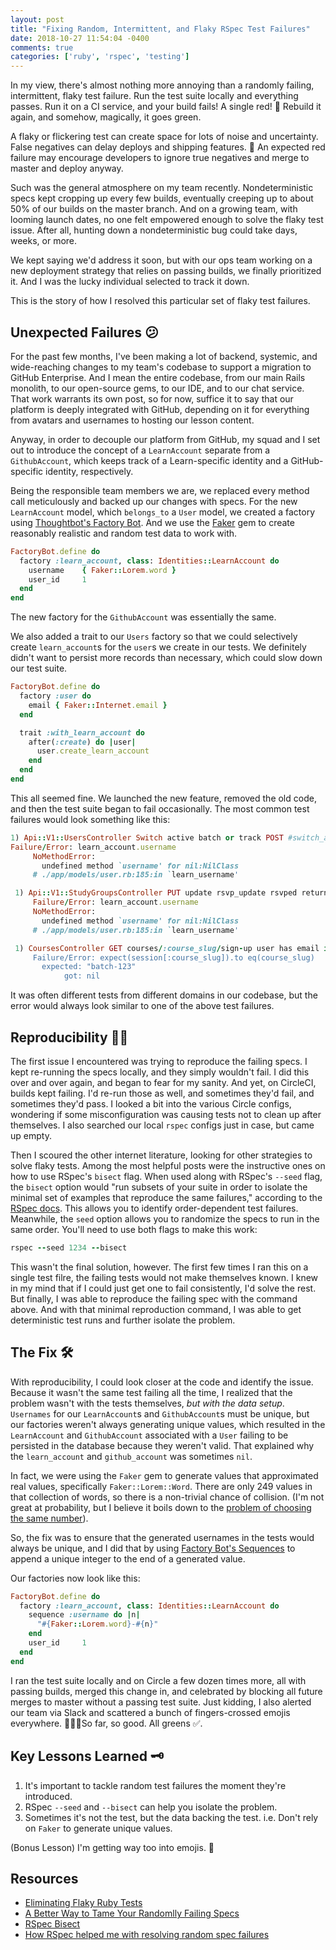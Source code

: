 ```yaml
---
layout: post
title: "Fixing Random, Intermittent, and Flaky RSpec Test Failures"
date: 2018-10-27 11:54:04 -0400
comments: true
categories: ['ruby', 'rspec', 'testing']
---
```


In my view, there's almost nothing more annoying than a randomly failing, intermittent,
flaky test failure. Run the test suite locally and everything passes.
Run it on a CI service, and your build fails! A single red! 🔴 Rebuild it again, and somehow,
magically, it goes green.

A flaky or flickering test can create space for lots of noise and uncertainty. False negatives can delay
deploys and shipping features. 🚢 An expected red failure may encourage developers to ignore true
negatives and merge to master and deploy anyway.

Such was the general atmosphere on my team recently. Nondeterministic specs
kept cropping up every few builds, eventually creeping up to about 50% of
our builds on the master branch. And on a growing team, with looming launch
dates, no one felt empowered enough to solve the flaky test issue. After
all, hunting down a nondeterministic bug could take days, weeks, or more.

We kept saying we'd address it soon, but with our ops team working on a new
deployment strategy that relies on passing builds, we finally prioritized
it. And I was the lucky individual selected to track it down.

This is the story of how I resolved this particular set of flaky test failures.

## Unexpected Failures 😕
For the past few months, I've been making a lot of backend, systemic, and
wide-reaching changes to my team's codebase to support a migration to GitHub
Enterprise. And I mean the entire codebase,
from our main Rails monolith, to our open-source gems, to our IDE, and to our chat service.
That work warrants its own post, so for now, suffice it to say that our
platform is deeply integrated with GitHub, depending on it for everything
from avatars and usernames to hosting our lesson content.

Anyway, in order to decouple our platform from GitHub, my squad and I set
out to introduce the concept of a `LearnAccount` separate from a
`GithubAccount`, which keeps track of a Learn-specific identity and a
GitHub-specific identity, respectively.

Being the responsible team members we are, we replaced every method call
meticulously and backed up our changes with specs. For the new
`LearnAccount` model, which `belongs_to` a `User` model, we created a
factory using [Thoughtbot's Factory Bot](https://github.com/thoughtbot/factory_bot_rails). And we use the [Faker](https://github.com/stympy/faker) gem to create reasonably realistic and random test data to work with.

```ruby
FactoryBot.define do
  factory :learn_account, class: Identities::LearnAccount do
    username    { Faker::Lorem.word }
    user_id     1
  end
end
```

The new factory for the `GithubAccount` was essentially the same.

We also added a trait to our `Users` factory so that we could selectively create `learn_account`s for the `user`s we create in our tests.
We definitely didn't want to persist more records than necessary, which could slow down our test suite.

```ruby
FactoryBot.define do
  factory :user do
    email { Faker::Internet.email }
  end

  trait :with_learn_account do
    after(:create) do |user|
      user.create_learn_account
    end
  end
end
```

This all seemed fine. We launched the new feature, removed the old code, and then the test suite began to fail occasionally. The most common test failures would look something like this:

```ruby
1) Api::V1::UsersController Switch active batch or track POST #switch_active_track given track within students current active batch updates the current track
Failure/Error: learn_account.username
     NoMethodError:
       undefined method `username' for nil:NilClass
     # ./app/models/user.rb:185:in `learn_username'
```

```ruby
 1) Api::V1::StudyGroupsController PUT update rsvp_update rsvped returns a status 200
     Failure/Error: learn_account.username
     NoMethodError:
       undefined method `username' for nil:NilClass
     # ./app/models/user.rb:185:in `learn_username'
```

```ruby
 1) CoursesController GET courses/:course_slug/sign-up user has email in session user's email already exists in the db user has login credentials redirects user to sign in and stores slug in session
     Failure/Error: expect(session[:course_slug]).to eq(course_slug)
       expected: "batch-123"
            got: nil
```

It was often different tests from different domains in our codebase, but the error would always look similar to one of the above test failures.

## Reproducibility 🤷🏻‍
The first issue I encountered was trying to reproduce the failing specs. I kept re-running the specs locally, and they simply wouldn't fail. I did this over and over again, and began to fear for my sanity. And yet, on CircleCI, builds kept failing. I'd re-run those as well, and sometimes they'd fail, and sometimes they'd pass. I looked a bit into the various Circle configs, wondering if some misconfiguration was causing tests not to clean up after themselves. I also searched our local `rspec` configs just in case, but came up empty.

Then I scoured the other internet literature, looking for other strategies to solve flaky tests. Among the most helpful posts were the instructive ones on how to use RSpec's `bisect` flag. When used along with RSpec's `--seed` flag, the `bisect` option would "run subsets of your suite in order to isolate the minimal set of examples that reproduce the same failures," according to the [RSpec docs](https://relishapp.com/rspec/rspec-core/docs/command-line/bisect). This allows you to identify order-dependent test failures. Meanwhile, the `seed` option allows you to randomize the specs to run in the same order. You'll need to use both flags to make this work:

```ruby
rspec --seed 1234 --bisect
```

This wasn't the final solution, however. The first few times I ran this on a single test filre, the failing tests would not make themselves known. I knew in my mind that if I could just get one to fail consistently, I'd solve the rest. But finally, I was able to reproduce the failing spec with the command above. And with that minimal reproduction command, I was able to get deterministic test runs and further isolate the problem.

## The Fix 🛠️
With reproducibility, I could look closer at the code and identify the issue. Because it wasn't the same test failing all the time, I realized that the problem wasn't with the tests themselves, _but with the data setup_. `Usernames` for our `LearnAccount`s and `GithubAccount`s must be unique, but our factories weren't always generating unique values, which resulted in the `LearnAccount` and `GithubAccount` associated with a `User` failing to be persisted in the database because they weren't valid. That explained why the `learn_account` and `github_account` was sometimes `nil`.

In fact, we were using the `Faker` gem to generate values that approximated real values, specifically `Faker::Lorem::Word`. There are only 249 values in that collection of words, so there is a non-trivial chance of collision. (I'm not great at probability, but I believe it boils down to the [problem of choosing the same number](https://math.stackexchange.com/questions/509679/probability-of-choosing-the-same-number)).

So, the fix was to ensure that the generated usernames in the tests would always be unique, and I did that by using [Factory Bot's Sequences](https://github.com/thoughtbot/factory_bot/blob/master/GETTING_STARTED.md) to append a unique integer to the end of a generated value.

Our factories now look like this:
```ruby
FactoryBot.define do
  factory :learn_account, class: Identities::LearnAccount do
    sequence :username do |n|
      "#{Faker::Lorem.word}-#{n}"
    end
    user_id     1
  end
end
```

I ran the test suite locally and on Circle a few dozen times more, all with passing builds, merged this change in, and celebrated by blocking all future merges to master without a passing test suite. Just kidding, I also alerted our team via Slack and scattered a bunch of fingers-crossed emojis everywhere. 🎉🤞🏼So far, so good. All greens ✅.

## Key Lessons Learned 🗝️
1. It's important to tackle random test failures the moment they're introduced.
2. RSpec `--seed` and `--bisect` can help you isolate the problem.
3. Sometimes it's not the test, but the data backing the test. i.e. Don't rely on `Faker` to generate unique values.

(Bonus Lesson) I'm getting way too into emojis. 🚀

## Resources
- [Eliminating Flaky Ruby Tests](https://engineering.gusto.com/eliminating-flaky-ruby-tests/)
- [A Better Way to Tame Your Randomlly Failing Specs](https://sourcediving.com/a-better-way-to-tame-your-randomly-failing-specs-29040dc0ed24)
- [RSpec Bisect](https://relishapp.com/rspec/rspec-core/docs/command-line/bisect)
- [How RSpec helped me with resolving random spec failures](https://blog.arkency.com/2016/02/how-rspec-helped-me-with-resolving-random-spec-failures/)

